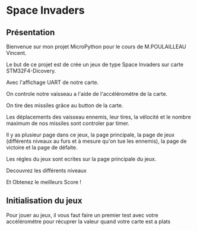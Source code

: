 # Space Invaders

## Présentation

Bienvenue sur mon projet MicroPython pour le cours de M.POULAILLEAU Vincent.

Le but de ce projet est de crée un jeux de type Space Invaders sur carte STM32F4-Dicovery.

Avec l'affichage UART de notre carte.

On controle notre vaisseau a l'aide de l'accélérométre de la carte.

On tire des missiles grâce au button de la carte.

Les déplacements des vaisseau ennemis, leur tires, la vélocité et le nombre maximum de nos missiles sont controler par timer.

Il y as plusieur page dans ce jeux, la page principale, la page de jeux (différents niveaux au furs et à mesure qu'on tue les ennemis), la page de victoire et la page de défaite.

Les régles du jeux sont ecrites sur la page principale du jeux.

Decouvrez les différents niveaux

Et Obtenez le meilleurs Score !

## Initialisation du jeux

Pour jouer au jeux, il vous faut faire un premier test avec votre accélérométre pour récuprer la valeur quand votre carte est a plats
